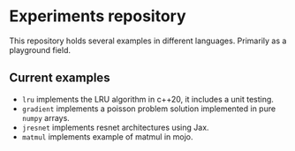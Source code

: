 # Experiments repository

This repository holds several examples in different languages. Primarily as a playground field.

## Current examples

* `lru` implements the LRU algorithm in c++20, it includes a unit testing.
* `gradient` implements a poisson problem solution implemented in pure `numpy` arrays.
* `jresnet` implements resnet architectures using Jax.
* `matmul` implements example of matmul in mojo.
